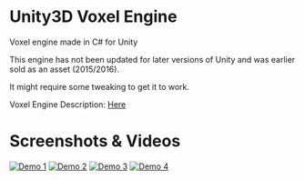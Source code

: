 # Unity3D Voxel Engine
Voxel engine made in C# for Unity

This engine has not been updated for later versions of Unity and was earlier sold as an asset (2015/2016).

It might require some tweaking to get it to work.

Voxel Engine Description: [Here](https://github.com/Lallassu/voxelengine_unity/tree/master/Assets)


# Screenshots & Videos
[![Demo 1](https://img.youtube.com/vi/0n6VRMVW9bo/hqdefault.jpg)](https://www.youtube.com/watch?v=0n6VRMVW9bo)
[![Demo 2](https://img.youtube.com/vi/yXICViJ6skc/hqdefault.jpg)](https://www.youtube.com/watch?v=yXICViJ6skc&t=7s)
[![Demo 3](https://img.youtube.com/vi/jTI2DbGTrJU/hqdefault.jpg)](https://www.youtube.com/watch?v=jTI2DbGTrJU&t=11s)
[![Demo 4](https://img.youtube.com/vi/3Qmcl8FOEkQ/hqdefault.jpg)](https://www.youtube.com/watch?v=3Qmcl8FOEkQ&t=15s)
